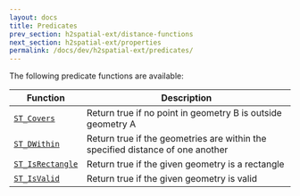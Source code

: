 ```yaml
---
layout: docs
title: Predicates
prev_section: h2spatial-ext/distance-functions
next_section: h2spatial-ext/properties
permalink: /docs/dev/h2spatial-ext/predicates/
---
```


The following predicate functions are available:

| Function | Description |
| - | - |
| [`ST_Covers`](../ST_Covers) | Return true if no point in geometry B is outside geometry A |
| [`ST_DWithin`](../ST_DWithin) | Return true if the geometries are within the specified distance of one another |
| [`ST_IsRectangle`](../ST_IsRectangle) | Return true if the given geometry is a rectangle |
| [`ST_IsValid`](../ST_IsValid) | Return true if the given geometry is valid |

